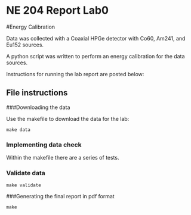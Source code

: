 # NE 204 Report Lab0

#Energy Calibration

Data was collected with a Coaxial HPGe detector with Co60,
Am241, and Eu152 sources.

A python script was written to perform an energy calibration for the data
sources.

Instructions for running the lab report are posted below:

## File instructions

###Downloading the data

Use the makefile to download the data for the lab:

```
make data

```
### Implementing data check
Within the makefile there are a series of tests.

### Validate data

```
make validate
```

###Generating the final report in pdf format

```
make 
```
